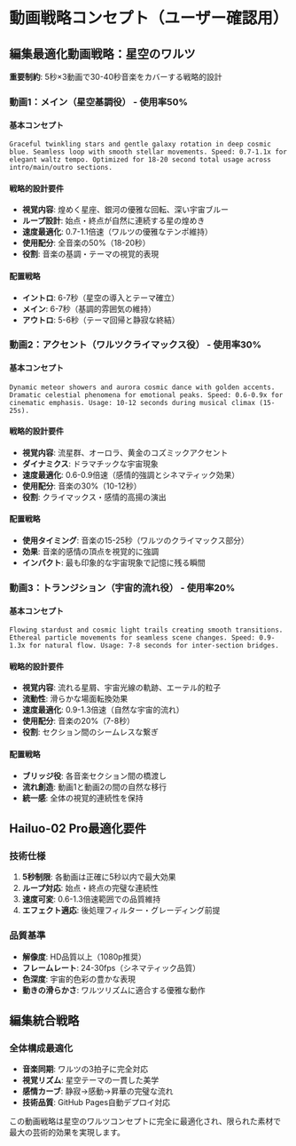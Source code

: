 # 動画戦略コンセプト（ユーザー確認用）

## 編集最適化動画戦略：星空のワルツ

**重要制約**: 5秒×3動画で30-40秒音楽をカバーする戦略的設計

### 動画1：メイン（星空基調役） - 使用率50%

#### 基本コンセプト
```
Graceful twinkling stars and gentle galaxy rotation in deep cosmic blue. Seamless loop with smooth stellar movements. Speed: 0.7-1.1x for elegant waltz tempo. Optimized for 18-20 second total usage across intro/main/outro sections.
```

#### 戦略的設計要件
- **視覚内容**: 煌めく星座、銀河の優雅な回転、深い宇宙ブルー
- **ループ設計**: 始点・終点が自然に連続する星の煌めき
- **速度最適化**: 0.7-1.1倍速（ワルツの優雅なテンポ維持）
- **使用配分**: 全音楽の50%（18-20秒）
- **役割**: 音楽の基調・テーマの視覚的表現

#### 配置戦略
- **イントロ**: 6-7秒（星空の導入とテーマ確立）
- **メイン**: 6-7秒（基調的雰囲気の維持）
- **アウトロ**: 5-6秒（テーマ回帰と静寂な終結）

### 動画2：アクセント（ワルツクライマックス役） - 使用率30%

#### 基本コンセプト
```
Dynamic meteor showers and aurora cosmic dance with golden accents. Dramatic celestial phenomena for emotional peaks. Speed: 0.6-0.9x for cinematic emphasis. Usage: 10-12 seconds during musical climax (15-25s).
```

#### 戦略的設計要件
- **視覚内容**: 流星群、オーロラ、黄金のコズミックアクセント
- **ダイナミクス**: ドラマチックな宇宙現象
- **速度最適化**: 0.6-0.9倍速（感情的強調とシネマティック効果）
- **使用配分**: 音楽の30%（10-12秒）
- **役割**: クライマックス・感情的高揚の演出

#### 配置戦略
- **使用タイミング**: 音楽の15-25秒（ワルツのクライマックス部分）
- **効果**: 音楽的感情の頂点を視覚的に強調
- **インパクト**: 最も印象的な宇宙現象で記憶に残る瞬間

### 動画3：トランジション（宇宙的流れ役） - 使用率20%

#### 基本コンセプト
```
Flowing stardust and cosmic light trails creating smooth transitions. Ethereal particle movements for seamless scene changes. Speed: 0.9-1.3x for natural flow. Usage: 7-8 seconds for inter-section bridges.
```

#### 戦略的設計要件
- **視覚内容**: 流れる星屑、宇宙光線の軌跡、エーテル的粒子
- **流動性**: 滑らかな場面転換効果
- **速度最適化**: 0.9-1.3倍速（自然な宇宙的流れ）
- **使用配分**: 音楽の20%（7-8秒）
- **役割**: セクション間のシームレスな繋ぎ

#### 配置戦略
- **ブリッジ役**: 各音楽セクション間の橋渡し
- **流れ創造**: 動画1と動画2の間の自然な移行
- **統一感**: 全体の視覚的連続性を保持

## Hailuo-02 Pro最適化要件

### 技術仕様
1. **5秒制限**: 各動画は正確に5秒以内で最大効果
2. **ループ対応**: 始点・終点の完璧な連続性
3. **速度可変**: 0.6-1.3倍速範囲での品質維持
4. **エフェクト適応**: 後処理フィルター・グレーディング前提

### 品質基準
- **解像度**: HD品質以上（1080p推奨）
- **フレームレート**: 24-30fps（シネマティック品質）
- **色深度**: 宇宙的色彩の豊かな表現
- **動きの滑らかさ**: ワルツリズムに適合する優雅な動作

## 編集統合戦略

### 全体構成最適化
- **音楽同期**: ワルツの3拍子に完全対応
- **視覚リズム**: 星空テーマの一貫した美学
- **感情カーブ**: 静寂→感動→昇華の完璧な流れ
- **技術品質**: GitHub Pages自動デプロイ対応

この動画戦略は星空のワルツコンセプトに完全に最適化され、限られた素材で最大の芸術的効果を実現します。